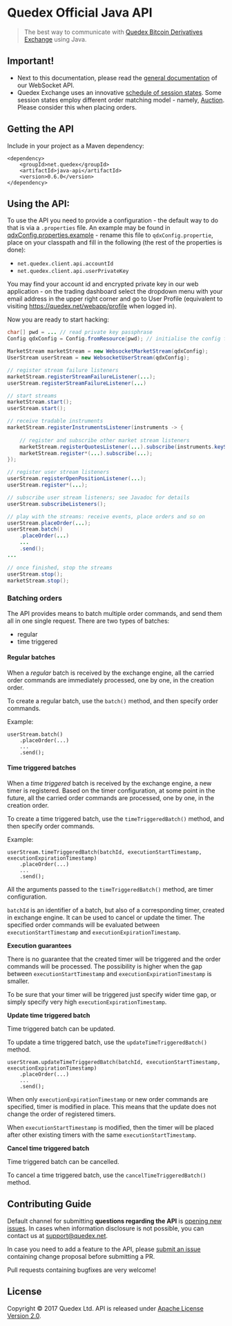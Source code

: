 # Quedex Official Java API

> The best way to communicate with [Quedex Bitcoin Derivatives Exchange](https://quedex.net)
using Java.

## Important!

* Next to this documentation, please read the [general documentation](https://quedex.net/doc/api) of our WebSocket API.
* Quedex Exchange uses an innovative [schedule of session states][faq-session-schedule]. Some
  session states employ different order matching model - namely, [Auction][faq-what-is-auction].
  Please consider this when placing orders.

## Getting the API

Include in your project as a Maven dependency:

```
<dependency>
    <groupId>net.quedex</groupId>
    <artifactId>java-api</artifactId>
    <version>0.6.0</version>
</dependency>

```

## Using the API:

To use the API you need to provide a configuration - the default way to do that is via a `.properties` file. An example
may be found in [qdxConfig.properties.example][example-config] - rename this file to `qdxConfig.propertie`, place on 
your classpath and fill in the following (the rest of the properties is done):
* `net.quedex.client.api.accountId`
* `net.quedex.client.api.userPrivateKey`

You may find your account id and encrypted private key in our web application - on the trading dashboard select the 
dropdown menu with your email address in the upper right corner and go to User Profile (equivalent to visiting 
https://quedex.net/webapp/profile when logged in).

Now you are ready to start hacking:

```java
char[] pwd = ... // read private key passphrase 
Config qdxConfig = Config.fromResource(pwd); // initialise the config from qdxConfig.properties using one of the factory methods

MarketStream marketStream = new WebsocketMarketStream(qdxConfig);
UserStream userStream = new WebsocketUserStream(qdxConfig);

// register stream failure listeners
marketStream.registerStreamFailureListener(...);
userStream.registerStreamFailureListener(...)

// start streams
marketStream.start();
userStream.start();

// receive tradable instruments
marketStream.registerInstrumentsListener(instruments -> {
    
    // register and subscribe other market stream listeners
    marketStream.registerQuotesListener(...).subscribe(instruments.keySet()); // to subscribe all instruments
    marketStream.register*(...).subscribe(...);
});

// register user stream listeners
userStream.registerOpenPositionListener(...);
userStream.register*(...);

// subscribe user stream listeners; see Javadoc for details
userStream.subscribeListeners();

// play with the streams: receive events, place orders and so on
userStream.placeOrder(...);
userStream.batch()
    .placeOrder(...)
    ...
    .send();
...

// once finished, stop the streams
userStream.stop();
marketStream.stop();
```
### Batching orders

The API provides means to batch multiple order commands, and send them all in one single request.
There are two types of batches:
- regular
- time triggered

#### Regular batches

When a *regular* batch is received by the exchange engine, all the carried order commands are immediately processed,
one by one, in the creation order.

To create a regular batch, use the ```batch()``` method, and then specify order commands.

Example:

```
userStream.batch()
    .placeOrder(...)
    ...
    .send();
```

#### Time triggered batches

When a *time triggered* batch is received by the exchange engine, a new timer is registered.
Based on the timer configuration, at some point in the future, all the carried order commands are processed, one by one, in the creation order.

To create a time triggered batch, use the ```timeTriggeredBatch()``` method, and then specify order commands.

Example:

```
userStream.timeTriggeredBatch(batchId, executionStartTimestamp, executionExpirationTimestamp)
    .placeOrder(...)
    ...
    .send();
```

All the arguments passed to the ```timeTriggeredBatch()``` method, are timer configuration.

```batchId``` is an identifier of a batch, but also of a corresponding timer, created in exchange engine. It can be used to cancel or update the timer.
The specified order commands will be evaluated between ```executionStartTimestamp``` and ```executionExpirationTimestamp```. 

**Execution guarantees**

There is no guarantee that the created timer will be triggered and the order commands will be processed. The possibility is higher
when the gap between ```executionStartTimestamp``` and ```executionExpirationTimestamp``` is smaller.

To be sure that your timer will be triggered just specify wider time gap, or simply specify very high ```executionExpirationTimestamp```.

**Update time triggered batch**

Time triggered batch can be updated. 

To update a time triggered batch, use the ```updateTimeTriggeredBatch()``` method.

```
userStream.updateTimeTriggeredBatch(batchId, executionStartTimestamp, executionExpirationTimestamp)
    .placeOrder(...)
    ...
    .send();
```

When only ```executionExpirationTimestamp``` or new order commands are specified, timer is modified in place. This means that the update
does not change the order of registered timers.

When ```executionStartTimestamp``` is modified, then the timer will be placed after other existing timers with the same ```executionStartTimestamp```.

**Cancel time triggered batch**

Time triggered batch can be cancelled. 

To cancel a time triggered batch, use the ```cancelTimeTriggeredBatch()``` method.

## Contributing Guide

Default channel for submitting **questions regarding the API** is [opening new issues][new-issue].
In cases when information disclosure is&nbsp;not possible, you can contact us at support@quedex.net.

In case you need to add a feature to the API, please [submit an issue][new-issue]
containing change proposal before submitting a PR.

Pull requests containing bugfixes are very welcome!

## License

Copyright &copy; 2017 Quedex Ltd. API is released under [Apache License Version 2.0](LICENSE).

[inverse-notation-docs]: https://quedex.net/doc/inverse_notation
[faq-session-schedule]: https://quedex.net/faq#session_schedule
[faq-what-is-auction]: https://quedex.net/faq#what_is_auction
[example-config]: src/main/resources/qdxConfig.properties.example
[new-issue]: https://github.com/quedexnet/python-api/issues/new
